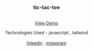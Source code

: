 
<div align="center">

  <h3 align="center" >tic-tac-toe</h3>

  <p align="center">
    <br />
    <a href="https://marjanmokhtari.github.io/Game/">View Demo</a>
      <p>Technologies Used - javascript , tailwind 
        <br/>
        <br/>
    <a href="https://www.linkedin.com/in/marjanmokhtari">linkedin</a>
    .
    <a href="https://www.instagram.com/marjanmokhtari.web">instagram</a>
  </p>
</div>

